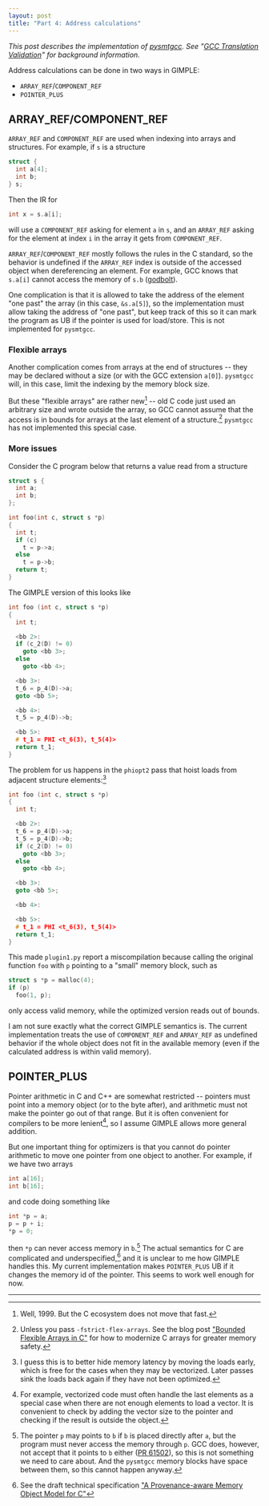 ```yaml
---
layout: post
title: "Part 4: Address calculations"
---
```

_This post describes the implementation of [pysmtgcc](https://github.com/kristerw/pysmtgcc). See "[GCC Translation Validation](https://kristerw.github.io/2022/09/13/translation-validation/)" for background information._

Address calculations can be done in two ways in GIMPLE:
* `ARRAY_REF`/`COMPONENT_REF`
* `POINTER_PLUS`

## ARRAY_REF/COMPONENT_REF
`ARRAY_REF` and `COMPONENT_REF` are used when indexing into arrays and structures. For example, if `s` is a structure
```c
struct {
  int a[4];
  int b;
} s;
```
Then the IR for
```c
int x = s.a[i];
```
will use a `COMPONENT_REF` asking for element `a` in `s`, and an `ARRAY_REF` asking for the element at index `i` in the array it gets from `COMPONENT_REF`.

`ARRAY_REF`/`COMPONENT_REF` mostly follows the rules in the C standard, so the behavior is undefined if the `ARRAY_REF` index is outside of the accessed object when dereferencing an element. For example, GCC knows that `s.a[i]` cannot access the memory of `s.b` ([godbolt](https://godbolt.org/z/We3PeMcqT)).

One complication is that it is allowed to take the address of the element "one past" the array (in this case, `&s.a[5]`), so the implementation must allow taking the address of "one past", but keep track of this so it can mark the program as UB if the pointer is used for load/store. This is not implemented for `pysmtgcc`.


### Flexible arrays
Another complication comes from arrays at the end of structures -- they may be declared without a size (or with the GCC extension `a[0]`). `pysmtgcc` will, in this case, limit the indexing by the memory block size.

But these "flexible arrays" are rather new[^c99] -- old C code just used an arbitrary size and wrote outside the array, so GCC cannot assume that the access is in bounds for arrays at the last element of a structure.[^strict_flex_arrays] `pysmtgcc` has not implemented this special case.

### More issues
Consider the C program below that returns a value read from a structure
```c
struct s {
  int a;
  int b;
};

int foo(int c, struct s *p)
{
  int t;
  if (c)
    t = p->a;
  else
    t = p->b;
  return t;
}
```
The GIMPLE version of this looks like
```c
int foo (int c, struct s *p)
{
  int t;

  <bb 2>:
  if (c_2(D) != 0)
    goto <bb 3>;
  else
    goto <bb 4>;

  <bb 3>:
  t_6 = p_4(D)->a;
  goto <bb 5>;

  <bb 4>:
  t_5 = p_4(D)->b;

  <bb 5>:
  # t_1 = PHI <t_6(3), t_5(4)>
  return t_1;
}
```
The problem for us happens in the `phiopt2` pass that hoist loads from adjacent structure elements:[^hoisting]
```c
int foo (int c, struct s *p)
{
  int t;

  <bb 2>:
  t_6 = p_4(D)->a;
  t_5 = p_4(D)->b;
  if (c_2(D) != 0)
    goto <bb 3>;
  else
    goto <bb 4>;

  <bb 3>:
  goto <bb 5>;

  <bb 4>:

  <bb 5>:
  # t_1 = PHI <t_6(3), t_5(4)>
  return t_1;
}
```
This made `plugin1.py` report a miscompilation because calling the original function `foo` with `p` pointing to a "small" memory block, such as
```c
struct s *p = malloc(4);
if (p)
  foo(1, p);
```
only access valid memory, while the optimized version reads out of bounds.

I am not sure exactly what the correct GIMPLE semantics is. The current implementation treats the use of `COMPONENT_REF` and `ARRAY_REF` as undefined behavior if the whole object does not fit in the available memory (even if the calculated address is within valid memory).

## POINTER_PLUS
Pointer arithmetic in C and C++ are somewhat restricted -- pointers must point into a memory object (or to the byte after), and arithmetic must not make the pointer go out of that range. But it is often convenient for compilers to be more lenient[^vectorization], so I assume GIMPLE allows more general addition.

But one important thing for optimizers is that you cannot do pointer arithmetic to move one pointer from one object to another. For example, if we have two arrays
```c
int a[16];
int b[16];
```
and code doing something like
```c
int *p = a;
p = p + i;
*p = 0;
```
then  `*p` can never access memory in `b`.[^one_past] The actual semantics for C are complicated and underspecified,[^provenance] and it is unclear to me how GIMPLE handles this. My current implementation makes `POINTER_PLUS` UB if it changes the memory id of the pointer. This seems to work well enough for now.

---

[^c99]: Well, 1999. But the C ecosystem does not move that fast.

[^strict_flex_arrays]: Unless you pass `-fstrict-flex-arrays`. See the blog post ["Bounded Flexible Arrays in C"](https://people.kernel.org/kees/bounded-flexible-arrays-in-c) for how to modernize C arrays for greater memory safety.

[^hoisting]: I guess this is to better hide memory latency by moving the loads early, which is free for the cases when they may be vectorized. Later passes sink the loads back again if they have not been optimized.

[^vectorization]: For example, vectorized code must often handle the last elements as a special case when there are not enough elements to load a vector. It is convenient to check by adding the vector size to the pointer and checking if the result is outside the object.

[^provenance]: See the draft technical specification ["A Provenance-aware Memory Object Model for C"](https://www.open-std.org/jtc1/sc22/wg14/www/docs/n3005.pdf)

[^one_past]: The pointer `p` may points to `b` if `b` is placed directly after `a`, but the program must never access the memory through `p`. GCC does, however, not accept that it points to `b` either ([PR 61502](https://gcc.gnu.org/bugzilla/show_bug.cgi?id=61502)), so this is not something we need to care about. And the `pysmtgcc` memory blocks have space between them, so this cannot happen anyway.


